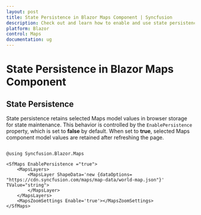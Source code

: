 ```yaml
---
layout: post
title: State Persistence in Blazor Maps Component | Syncfusion
description: Check out and learn how to enable and use state persistence in the Syncfusion Blazor Maps component.
platform: Blazor
control: Maps
documentation: ug
---
```


# State Persistence in Blazor Maps Component

## State Persistence

State persistence retains selected Maps model values in browser storage for state maintenance. This behavior is controlled by the `EnablePersistence` property, which is set to **false** by default. When set to **true**, selected Maps component model values are retained after refreshing the page.

```cshtml

@using Syncfusion.Blazor.Maps

<SfMaps EnablePersistence ="true">
    <MapsLayers>
        <MapsLayer ShapeData='new {dataOptions= "https://cdn.syncfusion.com/maps/map-data/world-map.json"}' TValue="string">
        </MapsLayer>
    </MapsLayers>
    <MapsZoomSettings Enable='true'></MapsZoomSettings>
</SfMaps>

```